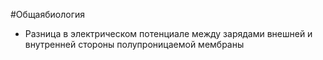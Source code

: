#Общаябиология 
- Разница в электрическом потенциале между зарядами внешней и внутренней стороны полупроницаемой мембраны